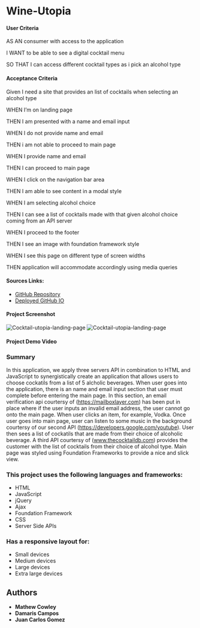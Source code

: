 # Wine-Utopia

#### User Criteria

AS AN consumer with access to the application


I WANT to be able to see a digital cocktail menu


SO THAT I can access different cocktail types as i pick an alcohol type


#### Acceptance Criteria

Given I need a site that provides an list of cocktails when selecting an alcohol type


WHEN I’m on landing page


THEN I am presented with a name and email input


WHEN I do not provide name and email


THEN i am not able to proceed to main page


WHEN I provide name and email


THEN I can proceed to main page


WHEN I click on the navigation bar area


THEN I am able to see content in a modal style


WHEN I am selecting alcohol choice


THEN I can see a list of cocktails made with that given alcohol choice coming from an API server


WHEN I proceed to the footer


THEN I see an image with foundation framework style


WHEN I see this page on different type of screen widths


THEN application will accommodate accordingly using media queries


#### Sources Links:
* [GitHub Repository](https://github.com/Mcowley1/Cocktail-Utopia)
* [Deployed GitHub IO](https://mcowley1.github.io/Cocktail-Utopia)

#### Project Screenshot

![Cocktail-utopia-landing-page](./assets/images/Cocktail-utopia-landing-page.PNG)
![Cocktail-utopia-landing-page](./assets/images/Cocktail-utopia-main-page.PNG)


#### Project Demo Video




### Summary

In this application, we apply three servers API in combination to HTML and JavaScript to synergistically create an application that allows users to choose cockatils from a list of 5 alcholic beverages. When user goes into the application, there is an name and email input section that user must complete before entering the main page. In this section, an email verification api courtersy of (https://mailboxlayer.com) has been put in place where if the user inputs an invalid email address, the user cannot go onto the main page. When user clicks an item, for example, Vodka. Once user goes into main page, user can listen to some music in the background courtersy of our second API (https://developers.google.com/youtube). User then sees a list of cockatils that are made from their choice of alcoholic beverage. A third API courtersy of (www.thecocktaildb.com) provides the customer with the list of cocktails from their choice of alcohol type. Main page was styled using Foundation Frameworks to provide a nice and slick view. 


### This project uses the following languages and frameworks: 

* HTML
* JavaScript
* jQuery
* Ajax
* Foundation Framework
* CSS
* Server Side APIs




### Has a responsive layout for: 

* Small devices
* Medium devices
* Large devices
* Extra large devices

## Authors

* **Mathew Cowley**
* **Damaris Campos**
* **Juan Carlos Gomez**
